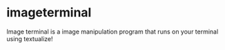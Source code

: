 # imageterminal

Image terminal is a image manipulation program that runs on your terminal using textualize!